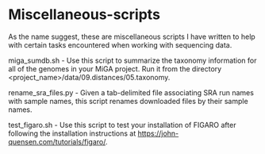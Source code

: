 # Miscellaneous-scripts
As the name suggest, these are miscellaneous scripts I have written to help with certain tasks encountered when working with sequencing data.

miga_sumdb.sh - Use this script to summarize the taxonomy information for all of the genomes in your MiGA project. Run it from the directory <project_name>/data/09.distances/05.taxonomy. 

rename_sra_files.py - Given a tab-delimited file associating SRA run names with sample names, this script renames downloaded files by their sample names.

test_figaro.sh - Use this script to test your installation of FIGARO after following the installation instructions at https://john-quensen.com/tutorials/figaro/.
